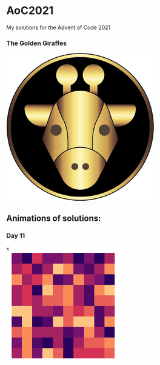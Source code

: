 # AoC2021
My solutions for the Advent of Code 2021


### The Golden Giraffes
![image](golden_giraffes.png)

## Animations of solutions:

### Day 11
![gif](https://github.com/AndreaBarghetti/AoC2021/blob/main/Day11/octopuses.gif)
